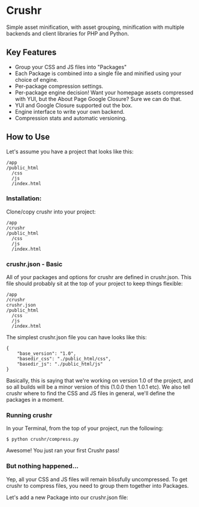 # Crushr

Simple asset minification, with asset grouping, minification with multiple backends and
client libraries for PHP and Python.

## Key Features

- Group your CSS and JS files into "Packages"
- Each Package is combined into a single file and minified using your choice of engine.
- Per-package compression settings.
- Per-package engine decision! Want your homepage assets compressed with YUI, but the About Page Google Closure? Sure we can do that.
- YUI and Google Closure supported out the box.
- Engine interface to write your own backend.
- Compression stats and automatic versioning.

## How to Use

Let's assume you have a project that looks like this:

	/app
	/public_html
	  /css
	  /js
	  /index.html


### Installation:

Clone/copy crushr into your project:

	/app
	/crushr
	/public_html
	  /css
	  /js
	  /index.html


### crushr.json - Basic

All of your packages and options for crushr are defined in crushr.json. This file should probably sit at
the top of your project to keep things flexible:

	/app
	/crushr
	crushr.json
	/public_html
	  /css
	  /js
	  /index.html


The simplest crushr.json file you can have looks like this:

	{
		"base_version": "1.0",
		"basedir_css": "./public_html/css",
		"basedir_js": "./public_html/js"
	}

Basically, this is saying that we're working on version 1.0 of the project, and so all builds will be
a minor version of this (1.0.0 then 1.0.1 etc). We also tell crushr where to find the CSS and JS files
in general, we'll define the packages in a moment.

### Running crushr

In your Terminal, from the top of your project, run the following:

	$ python crushr/compress.py

Awesome! You just ran your first Crushr pass!

### But nothing happened...

Yep, all your CSS and JS files will remain blissfully uncompressed. To get crushr to compress files, you need
to group them together into Packages.

Let's add a new Package into our crushr.json file:


